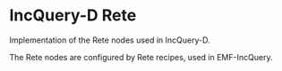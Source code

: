 IncQuery-D Rete
===============

Implementation of the Rete nodes used in IncQuery-D.

The Rete nodes are configured by Rete recipes, used in EMF-IncQuery.
